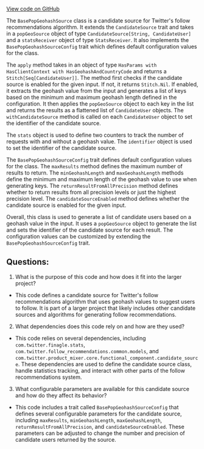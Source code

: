 [View code on GitHub](https://github.com/misbahsy/the-algorithm/follow-recommendations-service/common/src/main/scala/com/twitter/follow_recommendations/common/candidate_sources/geo/BasePopGeoHashSource.scala)

The `BasePopGeohashSource` class is a candidate source for Twitter's follow recommendations algorithm. It extends the `CandidateSource` trait and takes in a `popGeoSource` object of type `CandidateSource[String, CandidateUser]` and a `statsReceiver` object of type `StatsReceiver`. It also implements the `BasePopGeohashSourceConfig` trait which defines default configuration values for the class.

The `apply` method takes in an object of type `HasParams with HasClientContext with HasGeohashAndCountryCode` and returns a `Stitch[Seq[CandidateUser]]`. The method first checks if the candidate source is enabled for the given input. If not, it returns `Stitch.Nil`. If enabled, it extracts the geohash value from the input and generates a list of keys based on the minimum and maximum geohash length defined in the configuration. It then applies the `popGeoSource` object to each key in the list and returns the results as a flattened list of `CandidateUser` objects. The `withCandidateSource` method is called on each `CandidateUser` object to set the identifier of the candidate source.

The `stats` object is used to define two counters to track the number of requests with and without a geohash value. The `identifier` object is used to set the identifier of the candidate source.

The `BasePopGeohashSourceConfig` trait defines default configuration values for the class. The `maxResults` method defines the maximum number of results to return. The `minGeohashLength` and `maxGeohashLength` methods define the minimum and maximum length of the geohash value to use when generating keys. The `returnResultFromAllPrecision` method defines whether to return results from all precision levels or just the highest precision level. The `candidateSourceEnabled` method defines whether the candidate source is enabled for the given input.

Overall, this class is used to generate a list of candidate users based on a geohash value in the input. It uses a `popGeoSource` object to generate the list and sets the identifier of the candidate source for each result. The configuration values can be customized by extending the `BasePopGeohashSourceConfig` trait.
## Questions: 
 1. What is the purpose of this code and how does it fit into the larger project? 
- This code defines a candidate source for Twitter's follow recommendations algorithm that uses geohash values to suggest users to follow. It is part of a larger project that likely includes other candidate sources and algorithms for generating follow recommendations.

2. What dependencies does this code rely on and how are they used? 
- This code relies on several dependencies, including `com.twitter.finagle.stats`, `com.twitter.follow_recommendations.common.models`, and `com.twitter.product_mixer.core.functional_component.candidate_source`. These dependencies are used to define the candidate source class, handle statistics tracking, and interact with other parts of the follow recommendations system.

3. What configurable parameters are available for this candidate source and how do they affect its behavior? 
- This code includes a trait called `BasePopGeohashSourceConfig` that defines several configurable parameters for the candidate source, including `maxResults`, `minGeohashLength`, `maxGeohashLength`, `returnResultFromAllPrecision`, and `candidateSourceEnabled`. These parameters can be adjusted to change the number and precision of candidate users returned by the source.